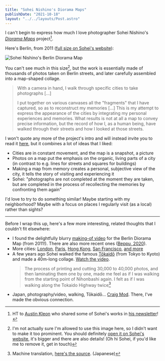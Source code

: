 ```yaml
---
title: "Sohei Nishino's Diorama Maps"
publishDate: "2021-10-18"
layout: "../../layouts/Post.astro"
---
```


I can't begin to express how much I love photographer Sohei Nishino's [_Diorama Maps_](http://soheinishino.net/dioramamap) project[^1].

Here's Berlin, from 2011 ([full size on Sohei's website](http://soheinishino.net/dioramamap-berlin)):

![Sohei Nishino's Berlin Diorama Map](https://images.squarespace-cdn.com/content/v1/57e883cd3e00be6f7cefd97e/1477214763158-85AAEU5PZQVF7LTNGC01/image-asset.jpeg?format=800w)

You can't see much in this size[^2], but the work is essentially made of thousands of photos taken on Berlin streets, and later carefully assembled into a map-shaped collage.

> With a camera in hand, I walk through specific cities to take photographs [...]
>
> I put together on various canvases all the "fragments" that I have captured, so as to reconstruct my memories [...] This is my attempt to express the appearance of the cities by integrating my personal experiences and memories. What results is not at all a map to convey precise information, but the record of how I, as a human being, have walked through their streets and how I looked at those streets.

I won't quote any more of the project's intro and will instead invite you to read it [here](http://soheinishino.net/dioramamap), but it combines a lot of ideas that I liked:

- Cities are in constant movement, and the map is a snapshot, a picture
- Photos on a map put the emphasis on the organic, living parts of a city (in contrast to e.g. lines for streets and squares for buildings)
- Making a map from memory creates a personal, subjective view of the city, it tells the story of visiting and experiencing it
- Sohei: "photographs are not completed at the moment they are taken, but are completed in the process of recollecting the memories by confronting them again"

I'd love to try to do something similar! Maybe starting with my neighborhood? Maybe with a focus on places I regularly visit (as a local) rather than sights?

---

Before I wrap this up, here's a few more interesting, related thoughts that I couldn't fit elsewhere:

- I found the delightfully blurry [making-of video](https://vimeo.com/185288669) for the Berlin Diorama Map (from 2011!). There are also more recent ones ([Beppu, 2020](https://vimeo.com/473654076)).
- More cities: [London](http://soheinishino.net/dioramamap-london), [Paris](http://soheinishino.net/dioramamap-paris), [Hong Kong](http://soheinishino.net/dioramamap-hongkong), [San Francisco](http://soheinishino.net/dioramamap-sanfrancisco), [and more](http://soheinishino.net/dioramamap)
- A few years ago Sohei walked the famous [Tōkaidō](<https://en.wikipedia.org/wiki/T%C5%8Dkaid%C5%8D_(road)>) (from Tokyo to Kyoto) and made a 40m-long collage. [Watch the video](https://vimeo.com/401580895).
  > The process of printing and cutting 30,000 to 40,000 photos, and then laminating them one by one, made me feel as if I was walking from the starting point of Nihonbashi again. I felt as if I was walking along the Tokaido Highway twice[^3]
- Japan, photography/video, walking, Tōkaidō... [Craig Mod](https://craigmod.com/essays/walk_japan/). There, I've made the obvious connection.

[^1]: HT to [Austin Kleon](https://austinkleon.com/) who shared some of Sohei's works in [his newsletter](https://austinkleon.substack.com/)!
[^2]: I'm not actually sure I'm allowed to use this image here, so I didn't want to make it too prominent. You should definitely [open it on Sohei's website](http://soheinishino.net/dioramamap-berlin), it's bigger and there are also details! (Oh hi Sohei, if you'd like me to remove it, get in touch)
[^3]: Machine translation, [here's the source](http://soheinishino.net/journal/2018/8/17/tokaido). (Japanese)
